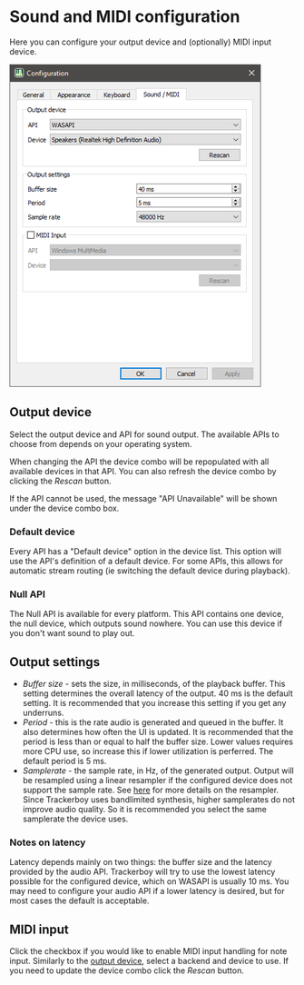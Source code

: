 
# Sound and MIDI configuration

Here you can configure your output device and (optionally) MIDI input device.

![sound-config](../../img/interface/config-sound.png "Sound configuration tab")

## Output device

Select the output device and API for sound output. The available APIs to
choose from depends on your operating system.

When changing the API the device combo will be repopulated with all available
devices in that API. You can also refresh the device combo by clicking the
*Rescan* button.

If the API cannot be used, the message "API Unavailable" will be shown under
the device combo box.

### Default device

Every API has a "Default device" option in the device list. This option will
use the API's definition of a default device. For some APIs, this allows for
automatic stream routing (ie switching the default device during playback).

### Null API

The Null API is available for every platform. This API contains one device, the
null device, which outputs sound nowhere. You can use this device if you don't
want sound to play out.

## Output settings

 - <a name="buffer-size">*Buffer size*</a> - sets the size, in milliseconds,
   of the playback buffer. This setting determines the overall latency of the
   output. 40 ms is the default setting. It is recommended that you increase
   this setting if you get any underruns.
 - <a name="period">*Period*</a> - this is the rate audio is generated and
   queued in the buffer. It also determines how often the UI is updated. It is
   recommended that the period is less than or equal to half the buffer size.
   Lower values requires more CPU use, so increase this if lower utilization is
   perferred. The default period is 5 ms.
 - *Samplerate* - the sample rate, in Hz, of the generated output. Output will
   be resampled using a linear resampler if the configured device does not
   support the sample rate. See [here](https://miniaud.io/docs/manual/index.html#LinearResampling)
   for more details on the resampler. Since Trackerboy uses bandlimited synthesis,
   higher samplerates do not improve audio quality. So it is recommended you
   select the same samplerate the device uses.

### Notes on latency

Latency depends mainly on two things: the buffer size and the latency provided
by the audio API. Trackerboy will try to use the lowest latency possible for the
configured device, which on WASAPI is usually 10 ms. You may need to configure
your audio API if a lower latency is desired, but for most cases the default is
acceptable.

## MIDI input

Click the checkbox if you would like to enable MIDI input handling for note
input. Similarly to the [output device](#output-device), select a backend and
device to use. If you need to update the device combo click the *Rescan* button.
